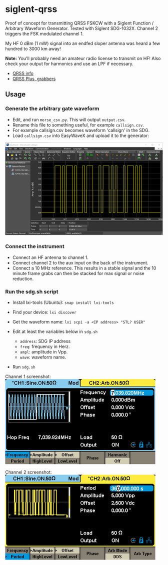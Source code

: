 # siglent-qrss
Proof of concept for transmitting QRSS FSKCW with a Siglent Function / 
Arbitrary Waveform Generator. Tested with Siglent SDG-1032X. Channel 2 
triggers the FSK modulated channel 1.

My HF 0 dBm (1 mW) signal into an endfed sloper antenna was heard a few 
hundred to 3000 km away!

**Note:** You'll probably need an amateur radio license 
to transmit on HF! Also check your output for harmonics and use an LPF if 
necessary.

- [QRSS info](https://swharden.com/blog/2020-10-03-new-age-of-qrss/)
- [QRSS Plus, grabbers](https://swharden.com/qrss/plus/)

## Usage
### Generate the arbitrary gate waveform 
- Edit, and run `morse_csv.py`. This will output `output.csv`. 
- Rename this file to something useful, for example `callsign.csv`.
- For example callsign.csv becomes waveform 'callsign' in the SDG.
- Load `callsign.csv` into EasyWaveX and upload it to the generator:

![Alt text](/screenshots/easywavex-call.png?raw=true "trigger waveform")

### Connect the instrument
- Connect an HF antenna to channel 1.
- Connect channel 2 to the aux input on the back of the instrument.
- Connect a 10 MHz reference. This results in a stable signal and the 
  10 minute frame grabs can then be stacked for max signal or noise reduction.

### Run the sdg.sh script
- Install lxi-tools (Ubuntu): `snap install lxi-tools`
- Find your device: `lxi discover`
- Get the waveform name: `lxi scpi -a <IP address> "STL? USER"`
- Edit at least the variables below in `sdg.sh`
  - `address`: SDG IP address
  - `freq`: frequency in Herz.
  - `ampl`: amplitude in Vpp.
  - `wave`: waveform name.

- Run `sdg.sh`

Channel 1 screenshot:
![Alt text](/screenshots/channel1.png?raw=true "channel 1")

Channel 2 screenshot:
![Alt text](/screenshots/channel2.png?raw=true "channel 2")